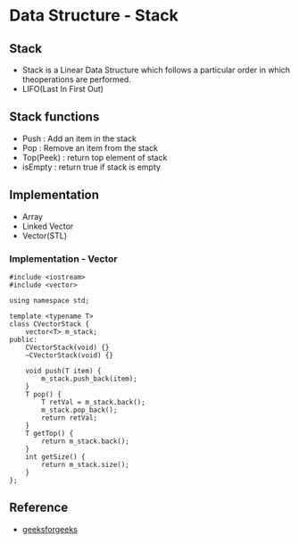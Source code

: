 # Data Structure - Stack

## Stack
- Stack is a Linear Data Structure which follows a particular order in which theoperations are performed.
- LIFO(Last In First Out)

## Stack functions
- Push : Add an item in the stack
- Pop  : Remove an item from the stack
- Top(Peek)  : return top element of stack
- isEmpty : return true if stack is empty

## Implementation
- Array
- Linked Vector
- Vector(STL)

### Implementation - Vector
```shell
#include <iostream>
#include <vector>

using namespace std;

template <typename T>
class CVectorStack {
    vector<T> m_stack;
public:
    CVectorStack(void) {}
    ~CVectorStack(void) {}

    void push(T item) {
        m_stack.push_back(item);
    }
    T pop() {
        T retVal = m_stack.back();
        m_stack.pop_back();
        return retVal;
    }
    T getTop() {
        return m_stack.back();
    }
    int getSize() {
        return m_stack.size();
    }
};
```

## Reference
* [geeksforgeeks](http://quiz.geeksforgeeks.org/stack-data-structure/)